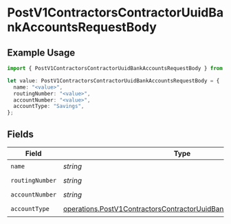 # PostV1ContractorsContractorUuidBankAccountsRequestBody

## Example Usage

```typescript
import { PostV1ContractorsContractorUuidBankAccountsRequestBody } from "@gusto/embedded-api/models/operations";

let value: PostV1ContractorsContractorUuidBankAccountsRequestBody = {
  name: "<value>",
  routingNumber: "<value>",
  accountNumber: "<value>",
  accountType: "Savings",
};
```

## Fields

| Field                                                                                                                                                  | Type                                                                                                                                                   | Required                                                                                                                                               | Description                                                                                                                                            |
| ------------------------------------------------------------------------------------------------------------------------------------------------------ | ------------------------------------------------------------------------------------------------------------------------------------------------------ | ------------------------------------------------------------------------------------------------------------------------------------------------------ | ------------------------------------------------------------------------------------------------------------------------------------------------------ |
| `name`                                                                                                                                                 | *string*                                                                                                                                               | :heavy_check_mark:                                                                                                                                     | N/A                                                                                                                                                    |
| `routingNumber`                                                                                                                                        | *string*                                                                                                                                               | :heavy_check_mark:                                                                                                                                     | N/A                                                                                                                                                    |
| `accountNumber`                                                                                                                                        | *string*                                                                                                                                               | :heavy_check_mark:                                                                                                                                     | N/A                                                                                                                                                    |
| `accountType`                                                                                                                                          | [operations.PostV1ContractorsContractorUuidBankAccountsAccountType](../../models/operations/postv1contractorscontractoruuidbankaccountsaccounttype.md) | :heavy_check_mark:                                                                                                                                     | N/A                                                                                                                                                    |